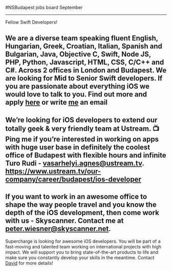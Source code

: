 #NSBudapest jobs board September

---
Fellow Swift Developers!

We are a diverse team speaking fluent English, Hungarian, Greek, Croatian, Italian,  Spanish and Bulgarian, Java, Objective C, Swift, Node JS, PHP, Python, Javascript, HTML, CSS,  C/C++ and C#. Across 2 offices in London and Budapest.
We are looking for Mid to Senior Swift developers. If you are passionate about everything iOS we would love to talk to you.
Find out more and apply [here](http://www.blackswan.com/blog/job/senior-ios-developer/) or write **[me](mailto:tibor.molnar@blackswan.com)** an email
---
We’re looking for iOS developers to extend our totally geek & very friendly team at Ustream. 📺 Ping me if you’re interested in working on apps with huge user base in definitely the coolest office of Budapest with flexible hours and infinite Turo Rudi - [vasarhelyi.agnes@ustream.tv](mailto:vasarhelyi.agnes@ustream.tv). https://www.ustream.tv/our-company/career/budapest/ios-developer
---
If you want to work in an awesome office to shape the way people travel and you know the depth of the iOS development, then come work with us - Skyscanner. Contact me at [peter.wiesner@skyscanner.net](mailto:peter.wiesner@skyscanner.net).
---
Supercharge is looking for awesome iOS developers. You will be part of a fast-moving and talented team working on international projects with high impact. We will support you to bring state-of-the-art products to life and make sure you constantly develop your skills in the meantime. Contact [David](mailto:david.kovacs@supercharge.io) for more details!
